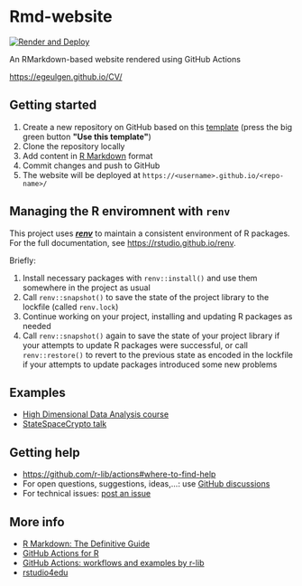 # Rmd-website

<!-- Badge to show GHA rendering status: adapt URL to your own repo! -->

[![Render and Deploy](https://github.com/egeulgen/CV/workflows/Render%20and%20Deploy/badge.svg)](https://github.com/egeulgen/CV/actions)


An RMarkdown-based website rendered using GitHub Actions

https://egeulgen.github.io/CV/


## Getting started

1. Create a new repository on GitHub based on this [template][GH-template] (press the big green button __"Use this template"__)
2. Clone the repository locally
3. Add content in [R Markdown](http://rmarkdown.rstudio.com) format
4. Commit changes and push to GitHub
5. The website will be deployed at `https://<username>.github.io/<repo-name>/`

## Managing the R enviromnent with `renv`

This project uses [__*renv*__](https://rstudio.github.io/renv) to maintain a consistent environment of R packages.
For the full documentation, see https://rstudio.github.io/renv.

Briefly:

1. Install necessary packages with `renv::install()` and use them somewhere in the project as usual
2. Call `renv::snapshot()` to save the state of the project library to the lockfile (called `renv.lock`)
3. Continue working on your project, installing and updating R packages as needed
4. Call `renv::snapshot()` again to save the state of your project library if your attempts to update R packages were successful, or call `renv::restore()` to revert to the previous state as encoded in the lockfile if your attempts to update packages introduced some new problems

## Examples

- [High Dimensional Data Analysis course](https://github.com/statOmics/HDA2020)
- [StateSpaceCrypto talk](https://github.com/statOmics/StateSpaceCrypto)

## Getting help

- <https://github.com/r-lib/actions#where-to-find-help>
- For open questions, suggestions, ideas,...: use [GitHub discussions](https://github.com/statOmics/Rmd-website/discussions)
- For technical issues: [post an issue](https://github.com/statOmics/Rmd-website/issues)

## More info

- [R Markdown: The Definitive Guide](https://bookdown.org/yihui/rmarkdown/)
- [GitHub Actions for R](https://www.jimhester.com/talk/2020-rsc-github-actions/)
- [GitHub Actions: workflows and examples by r-lib](https://github.com/r-lib/actions)
- [rstudio4edu](https://rstudio4edu.github.io/rstudio4edu-book/)

[GH-template]: https://docs.github.com/en/github/creating-cloning-and-archiving-repositories/creating-a-repository-from-a-template
